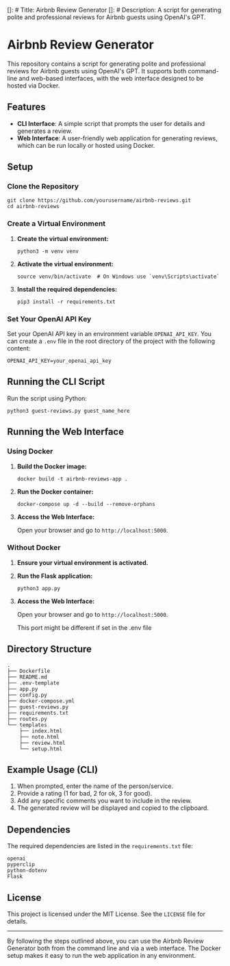 []: # Title: Airbnb Review Generator
[]: # Description: A script for generating polite and professional reviews for Airbnb guests using OpenAI's GPT.
# Airbnb Review Generator

This repository contains a script for generating polite and professional reviews for Airbnb guests using OpenAI's GPT. It supports both command-line and web-based interfaces, with the web interface designed to be hosted via Docker.

## Features

- **CLI Interface**: A simple script that prompts the user for details and generates a review.
- **Web Interface**: A user-friendly web application for generating reviews, which can be run locally or hosted using Docker.

## Setup

### Clone the Repository

```shell
git clone https://github.com/yourusername/airbnb-reviews.git
cd airbnb-reviews
```

### Create a Virtual Environment

1. **Create the virtual environment:**

    ```shell
    python3 -m venv venv
    ```

2. **Activate the virtual environment:**

    ```shell
    source venv/bin/activate  # On Windows use `venv\Scripts\activate`
    ```

3. **Install the required dependencies:**

    ```shell
    pip3 install -r requirements.txt
    ```

### Set Your OpenAI API Key

Set your OpenAI API key in an environment variable `OPENAI_API_KEY`. You can create a `.env` file in the root directory of the project with the following content:

```env
OPENAI_API_KEY=your_openai_api_key
```

## Running the CLI Script

Run the script using Python:

```shell
python3 guest-reviews.py guest_name_here
```

## Running the Web Interface

### Using Docker

1. **Build the Docker image:**

    ```shell
    docker build -t airbnb-reviews-app .
    ```

2. **Run the Docker container:**

    ```shell
    docker-compose up -d --build --remove-orphans
    ```

3. **Access the Web Interface:**

    Open your browser and go to `http://localhost:5000`.

### Without Docker

1. **Ensure your virtual environment is activated.**

2. **Run the Flask application:**

    ```shell
    python3 app.py
    ```

3. **Access the Web Interface:**

    Open your browser and go to `http://localhost:5000`.
    
    This port might be different if set in the .env file

## Directory Structure

```plaintext
.
├── Dockerfile
├── README.md
├── .env-template
├── app.py
├── config.py
├── docker-compose.yml
├── guest-reviews.py
├── requirements.txt
├── routes.py
└── templates
    ├── index.html
    ├── note.html
    ├── review.html
    └── setup.html
```

## Example Usage (CLI)

1. When prompted, enter the name of the person/service.
2. Provide a rating (1 for bad, 2 for ok, 3 for good).
3. Add any specific comments you want to include in the review.
4. The generated review will be displayed and copied to the clipboard.

## Dependencies

The required dependencies are listed in the `requirements.txt` file:

```text
openai
pyperclip
python-dotenv
Flask
```

## License

This project is licensed under the MIT License. See the `LICENSE` file for details.

---

By following the steps outlined above, you can use the Airbnb Review Generator both from the command line and via a web interface. The Docker setup makes it easy to run the web application in any environment.
